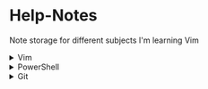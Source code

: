# Help-Notes
Note storage for different subjects I'm learning Vim

<details>
<summary markdown="span">Vim</summary>
[VIm](./Vim/index.md)
</details>

<details>
<summary markdown="span">PowerShell</summary>
[PowerShell](./PowerShell/index.md)
</details>

<details>
<summary markdown="span">Git</summary>
[Git](./git/index.md)
</details>

